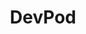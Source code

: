 ---
git: https://github.com/loft-sh/devpod
logohandle: devpodsh
sort: devpod
title: DevPod
twitter: https://x.com/devpod_sh
website: https://devpod.sh/
---